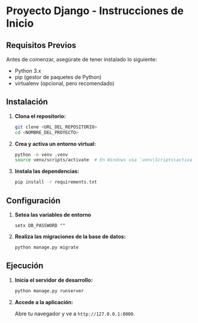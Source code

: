 # Proyecto Django - Instrucciones de Inicio

## Requisitos Previos

Antes de comenzar, asegúrate de tener instalado lo siguiente:

- Python 3.x
- pip (gestor de paquetes de Python)
- virtualenv (opcional, pero recomendado)

## Instalación

1. **Clona el repositorio:**

    ```bash
    git clone <URL_DEL_REPOSITORIO>
    cd <NOMBRE_DEL_PROYECTO>
    ```

2. **Crea y activa un entorno virtual:**

    ```bash
    python -m venv .venv
    source venv/scripts/activate  # En Windows usa `venv\Scripts\activate`
    ```

3. **Instala las dependencias:**

    ```bash
    pip install -r requirements.txt
    ```

## Configuración
1. **Setea las variables de entorno**
    ```
    setx DB_PASSWORD ""
    ```

2. **Realiza las migraciones de la base de datos:**

    ```bash
    python manage.py migrate
    ```

## Ejecución

1. **Inicia el servidor de desarrollo:**

    ```bash
    python manage.py runserver
    ```

2. **Accede a la aplicación:**

    Abre tu navegador y ve a `http://127.0.0.1:8000`.





